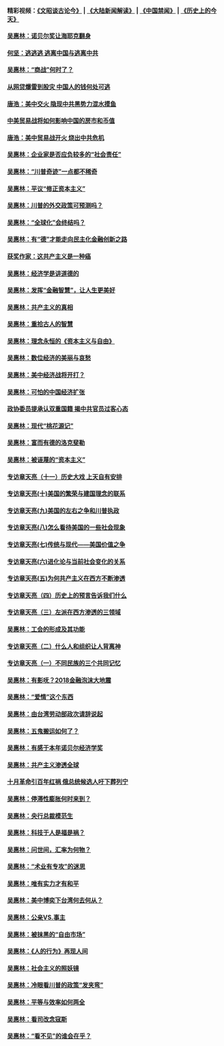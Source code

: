 #### 精彩视频：[《文昭谈古论今》](https://github.com/gfw-breaker/wenzhao/blob/master/README.md?t=12042131) | [《大陆新闻解读》](https://github.com/gfw-breaker/ntdtv-comedy/blob/master/README.md?t=12042131) | [《中国禁闻》](https://github.com/gfw-breaker/ntdtv-news/blob/master/README.md?t=12042131) | [《历史上的今天》](https://github.com/gfw-breaker/today-in-history/blob/master/README.md?t=12042131) 

#### [吴惠林：诺贝尔奖让海耶克翻身](../pages/nsc423/n10890049.md?t=12042131) 

#### [何坚：逃逃逃 逃离中国与逃离中共](../pages/nsc423/n10592891.md?t=12042131) 

#### [吴惠林：“商战”何时了？](../pages/nsc423/n10573558.md?t=12042131) 

#### [从网贷爆雷到股灾 中国人的钱何处可逃](../pages/nsc423/n10572800.md?t=12042131) 

#### [唐浩：美中交火 隐现中共黑势力混水摸鱼](../pages/nsc423/n10544040.md?t=12042131) 

#### [中美贸易战将如何影响中国的房市和币值](../pages/nsc423/n10543697.md?t=12042131) 

#### [唐浩：美中贸易战开火 烧出中共危机](../pages/nsc423/n10540126.md?t=12042131) 

#### [吴惠林：企业家是否应负较多的“社会责任”](../pages/nsc423/n10535022.md?t=12042131) 

#### [吴惠林：“川普奇迹”一点都不稀奇](../pages/nsc423/n10512808.md?t=12042131) 

#### [吴惠林：平议“修正资本主义”](../pages/nsc423/n10495724.md?t=12042131) 

#### [吴惠林：川普的外交政策可预测吗？](../pages/nsc423/n10462387.md?t=12042131) 

#### [吴惠林：“全球化”会终结吗？](../pages/nsc423/n10452838.md?t=12042131) 

#### [吴惠林：有“德”才能走向民主化金融创新之路](../pages/nsc423/n10432292.md?t=12042131) 

#### [获奖作家：这共产主义是一种癌](../pages/nsc423/n10431541.md?t=12042131) 

#### [吴惠林：经济学是讲道德的](../pages/nsc423/n10398014.md?t=12042131) 

#### [吴惠林：发挥“金融智慧”，让人生更美好](../pages/nsc423/n10375019.md?t=12042131) 

#### [吴惠林：共产主义的真相](../pages/nsc423/n10351394.md?t=12042131) 

#### [吴惠林：重拾古人的智慧](../pages/nsc423/n10337691.md?t=12042131) 

#### [吴惠林：理念永恒的《资本主义与自由》](../pages/nsc423/n10316274.md?t=12042131) 

#### [吴惠林：数位经济的美丽与哀愁](../pages/nsc423/n10292946.md?t=12042131) 

#### [吴惠林：美中经济战将开打？](../pages/nsc423/n10258825.md?t=12042131) 

#### [吴惠林：可怕的中国经济扩张](../pages/nsc423/n10219147.md?t=12042131) 

#### [政协委员提承认双重国籍 揭中共官员过客心态](../pages/nsc423/n10208809.md?t=12042131) 

#### [吴惠林：现代“桃花源记”](../pages/nsc423/n10185234.md?t=12042131) 

#### [吴惠林：富而有德的洛克斐勒](../pages/nsc423/n10142264.md?t=12042131) 

#### [吴惠林：被诬蔑的“资本主义”](../pages/nsc423/n10124816.md?t=12042131) 

#### [专访章天亮（十一）历史大戏 上天自有安排](../pages/nsc423/n10094905.md?t=12042131) 

#### [专访章天亮(十)美国的繁荣与建国理念的联系](../pages/nsc423/n10094899.md?t=12042131) 

#### [专访章天亮(九)美国的左右之争和川普执政](../pages/nsc423/n10094889.md?t=12042131) 

#### [专访章天亮(八)怎么看待美国的一些社会现象](../pages/nsc423/n10094857.md?t=12042131) 

#### [专访章天亮(七)传统与现代——美国价值之争](../pages/nsc423/n10093140.md?t=12042131) 

#### [专访章天亮(六)进化论与当前社会变化的关系](../pages/nsc423/n10092036.md?t=12042131) 

#### [专访章天亮(五)为何共产主义在西方不断渗透](../pages/nsc423/n10083620.md?t=12042131) 

#### [专访章天亮（四）历史上的预言告诉我们什么](../pages/nsc423/n10083606.md?t=12042131) 

#### [专访章天亮（三）左派在西方渗透的三领域](../pages/nsc423/n10081115.md?t=12042131) 

#### [吴惠林：工会的形成及其功能](../pages/nsc423/n10080633.md?t=12042131) 

#### [专访章天亮（二）什么人和组织让人背离神](../pages/nsc423/n10076637.md?t=12042131) 

#### [专访章天亮（一）不同民族的三个共同记忆](../pages/nsc423/n10074188.md?t=12042131) 

#### [吴惠林：有影呒？2018金融泡沫大地震](../pages/nsc423/n10040534.md?t=12042131) 

#### [吴惠林：“爱情”这个东西](../pages/nsc423/n10019423.md?t=12042131) 

#### [吴惠林：由台湾劳动部政次请辞说起](../pages/nsc423/n9979679.md?t=12042131) 

#### [吴惠林：五鬼搬运如何了？](../pages/nsc423/n9925338.md?t=12042131) 

#### [吴惠林：有感于本年诺贝尔经济学奖](../pages/nsc423/n9871883.md?t=12042131) 

#### [吴惠林：共产主义渗透全球](../pages/nsc423/n9812748.md?t=12042131) 

#### [十月革命引百年红祸 俄总统候选人吁下葬列宁](../pages/nsc423/n9810182.md?t=12042131) 

#### [吴惠林：停滞性膨胀何时来到？](../pages/nsc423/n9764136.md?t=12042131) 

#### [吴惠林：央行总裁模范生](../pages/nsc423/n9728134.md?t=12042131) 

#### [吴惠林：科技于人是福是祸？](../pages/nsc423/n9672982.md?t=12042131) 

#### [吴惠林：问世间，汇率为何物？](../pages/nsc423/n9621788.md?t=12042131) 

#### [吴惠林：“术业有专攻”的迷思](../pages/nsc423/n9580363.md?t=12042131) 

#### [吴惠林：唯有实力才有和平](../pages/nsc423/n9529599.md?t=12042131) 

#### [吴惠林：美中博奕下台湾何去何从？](../pages/nsc423/n9483598.md?t=12042131) 

#### [吴惠林：公亲VS.事主](../pages/nsc423/n9425637.md?t=12042131) 

#### [吴惠林：被抹黑的“自由市场”](../pages/nsc423/n9351545.md?t=12042131) 

#### [吴惠林：《人的行为》再现人间](../pages/nsc423/n9296339.md?t=12042131) 

#### [吴惠林：社会主义的照妖镜](../pages/nsc423/n9243460.md?t=12042131) 

#### [吴惠林：冷眼看川普的政策“发夹弯”](../pages/nsc423/n9120684.md?t=12042131) 

#### [吴惠林：平等与效率如何两全](../pages/nsc423/n9075430.md?t=12042131) 

#### [吴惠林：看司改念寇斯](../pages/nsc423/n9024915.md?t=12042131) 

#### [吴惠林：“看不见”的谁会在乎？](../pages/nsc423/n8977488.md?t=12042131) 

